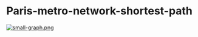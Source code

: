 # Paris-metro-network-shortest-path

[![small-graph.png](https://i.postimg.cc/jdmz5hpc/small-graph.png)](https://postimg.cc/xcGkpLTN)
